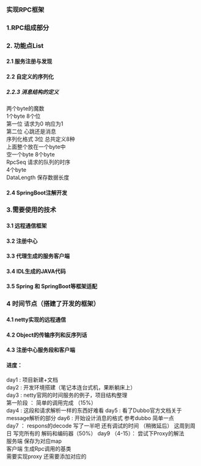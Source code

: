 ### 实现RPC框架
### 1.RPC组成部分
### 2. 功能点List
#### 2.1 服务注册与发现
#### 2.2 自定义的序列化
##### 2.2.3 消息结构的定义
两个byte的魔数  
1个byte 8个位    
第一位 请求为0 响应为1  
第二位 心跳还是消息  
序列化格式 3位 总共定义8种  
上面整个放在一个byte中  
空一个byte
8个byte  
RpcSeq 请求的队列的时序  
4个byte  
DataLength 保存数据长度
#### 2.4 SpringBoot注解开发
### 3.需要使用的技术
#### 3.1 远程通信框架
#### 3.2 注册中心
#### 3.3 代理生成的服务客户端
#### 3.4 IDL生成的JAVA代码
#### 3.5 Spring 和 SpringBoot等框架适配
### 4 时间节点（搭建了开发的框架）
#### 4.1 netty实现的远程通信
#### 4.2 Object的传输序列和反序列话
#### 4.3 注册中心服务段和客户端

#### 进度：
day1 : 项目新建+文档  
day2 : 开发环境搭建（笔记本连台式机，果断躺床上）  
day3 : netty官网的时间服务的例子，项目结构整理   
第一阶段 ： 简单的调用完成 （15%）  
day4 : 这段和请求解析一样的东西好难看
day5 : 看了Dubbo官方文档关于message解析的部分
day6 : 开始设计消息的格式 参考dubbo 简单一点  
day7 ： respons的decode 写了一半吧 还有调试的时间 （稍微延后）
这周到周日 写完所有的 解码和编码器（50%）
day9 （4-15）： 尝试下Proxy的解法  
服务端 保存为对应map  
客户端 生成Rpc调用的基类  
需要实现proxy 还需要添加对应的  
